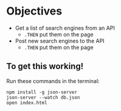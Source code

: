 # Objectives

- Get a list of search engines from an API
  - `.THEN` put them on the page
- Post new search engines to the API
  - `.THEN` put them on the page

## To get this working!

Run these commands in the terminal:

```
npm install -g json-server
json-server --watch db.json
open index.html
```
